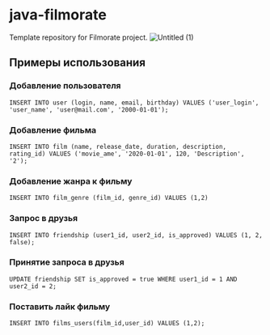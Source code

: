 # java-filmorate
Template repository for Filmorate project.
![Untitled (1)](https://github.com/SashaTyutyaev/java-filmorate/assets/145023074/e03ad9f3-9abc-4458-949c-86a9b503c8d3)


## Примеры использования
### Добавление пользователя
`INSERT INTO user (login, name, email, birthday) VALUES ('user_login', 'user_name', 'user@mail.com', '2000-01-01');`
### Добавление фильма
`INSERT INTO film (name, release_date, duration, description, rating_id) VALUES ('movie_ame', '2020-01-01', 120, 'Description', '2');`
### Добавление жанра к фильму
`INSERT INTO film_genre (film_id, genre_id) VALUES (1,2)`
### Запрос в друзья
`INSERT INTO friendship (user1_id, user2_id, is_approved) VALUES (1, 2, false);`
### Принятие запроса в друзья
`UPDATE friendship SET is_approved = true WHERE user1_id = 1 AND user2_id = 2;`
### Поставить лайк фильму
`INSERT INTO films_users(film_id,user_id) VALUES (1,2);`
